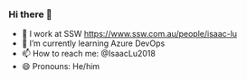### Hi there 👋


- 🔭 I work at SSW https://www.ssw.com.au/people/isaac-lu
- 🌱 I’m currently learning Azure DevOps
- 📫 How to reach me: @IsaacLu2018
- 😄 Pronouns: He/him

